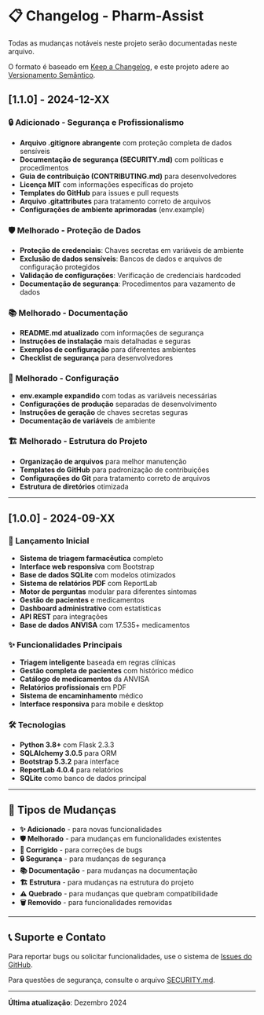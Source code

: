 # 📋 Changelog - Pharm-Assist

Todas as mudanças notáveis neste projeto serão documentadas neste arquivo.

O formato é baseado em [Keep a Changelog](https://keepachangelog.com/pt-BR/1.0.0/),
e este projeto adere ao [Versionamento Semântico](https://semver.org/lang/pt-BR/).

## [1.1.0] - 2024-12-XX

### 🔒 Adicionado - Segurança e Profissionalismo
- **Arquivo .gitignore abrangente** com proteção completa de dados sensíveis
- **Documentação de segurança (SECURITY.md)** com políticas e procedimentos
- **Guia de contribuição (CONTRIBUTING.md)** para desenvolvedores
- **Licença MIT** com informações específicas do projeto
- **Templates do GitHub** para issues e pull requests
- **Arquivo .gitattributes** para tratamento correto de arquivos
- **Configurações de ambiente aprimoradas** (env.example)

### 🛡️ Melhorado - Proteção de Dados
- **Proteção de credenciais**: Chaves secretas em variáveis de ambiente
- **Exclusão de dados sensíveis**: Bancos de dados e arquivos de configuração protegidos
- **Validação de configurações**: Verificação de credenciais hardcoded
- **Documentação de segurança**: Procedimentos para vazamento de dados

### 📚 Melhorado - Documentação
- **README.md atualizado** com informações de segurança
- **Instruções de instalação** mais detalhadas e seguras
- **Exemplos de configuração** para diferentes ambientes
- **Checklist de segurança** para desenvolvedores

### 🔧 Melhorado - Configuração
- **env.example expandido** com todas as variáveis necessárias
- **Configurações de produção** separadas de desenvolvimento
- **Instruções de geração** de chaves secretas seguras
- **Documentação de variáveis** de ambiente

### 🏗️ Melhorado - Estrutura do Projeto
- **Organização de arquivos** para melhor manutenção
- **Templates do GitHub** para padronização de contribuições
- **Configurações do Git** para tratamento correto de arquivos
- **Estrutura de diretórios** otimizada

---

## [1.0.0] - 2024-09-XX

### 🎉 Lançamento Inicial
- **Sistema de triagem farmacêutica** completo
- **Interface web responsiva** com Bootstrap
- **Base de dados SQLite** com modelos otimizados
- **Sistema de relatórios PDF** com ReportLab
- **Motor de perguntas** modular para diferentes sintomas
- **Gestão de pacientes** e medicamentos
- **Dashboard administrativo** com estatísticas
- **API REST** para integrações
- **Base de dados ANVISA** com 17.535+ medicamentos

### ✨ Funcionalidades Principais
- **Triagem inteligente** baseada em regras clínicas
- **Gestão completa de pacientes** com histórico médico
- **Catálogo de medicamentos** da ANVISA
- **Relatórios profissionais** em PDF
- **Sistema de encaminhamento** médico
- **Interface responsiva** para mobile e desktop

### 🛠️ Tecnologias
- **Python 3.8+** com Flask 2.3.3
- **SQLAlchemy 3.0.5** para ORM
- **Bootstrap 5.3.2** para interface
- **ReportLab 4.0.4** para relatórios
- **SQLite** como banco de dados principal

---

## 🔄 Tipos de Mudanças

- **✨ Adicionado** - para novas funcionalidades
- **🛡️ Melhorado** - para mudanças em funcionalidades existentes
- **🐛 Corrigido** - para correções de bugs
- **🔒 Segurança** - para mudanças de segurança
- **📚 Documentação** - para mudanças na documentação
- **🏗️ Estrutura** - para mudanças na estrutura do projeto
- **⚠️ Quebrado** - para mudanças que quebram compatibilidade
- **🗑️ Removido** - para funcionalidades removidas

---

## 📞 Suporte e Contato

Para reportar bugs ou solicitar funcionalidades, use o sistema de [Issues do GitHub](https://github.com/seu-usuario/pharm-assist/issues).

Para questões de segurança, consulte o arquivo [SECURITY.md](SECURITY.md).

---

**Última atualização**: Dezembro 2024
